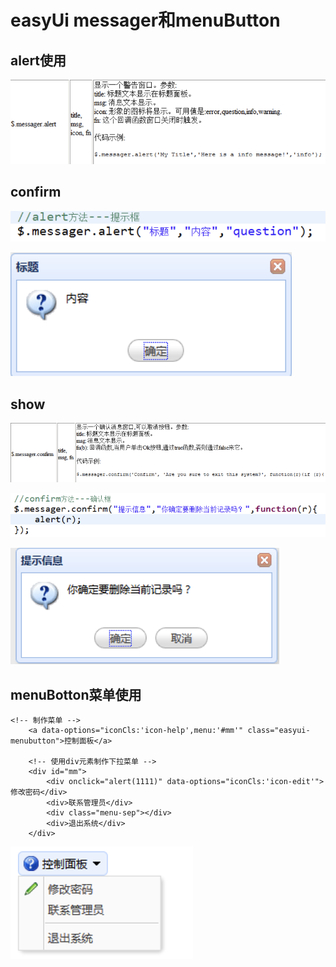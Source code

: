 # easyUi messager和menuButton

## alert使用

![](../../.gitbook/assets/image%20%28247%29.png)

## confirm

![](../../.gitbook/assets/image%20%28277%29.png)

![](../../.gitbook/assets/image%20%28154%29.png)

## show

![](../../.gitbook/assets/image%20%28237%29.png)

![](../../.gitbook/assets/image%20%28246%29.png)

![](../../.gitbook/assets/image%20%28240%29.png)

## menuBotton菜单使用

```text
<!-- 制作菜单 -->
	<a data-options="iconCls:'icon-help',menu:'#mm'" class="easyui-menubutton">控制面板</a>
	
	<!-- 使用div元素制作下拉菜单 -->
	<div id="mm">
		<div onclick="alert(1111)" data-options="iconCls:'icon-edit'">修改密码</div>
		<div>联系管理员</div>
		<div class="menu-sep"></div>
		<div>退出系统</div>
	</div>

```

![](../../.gitbook/assets/image%20%28182%29.png)

